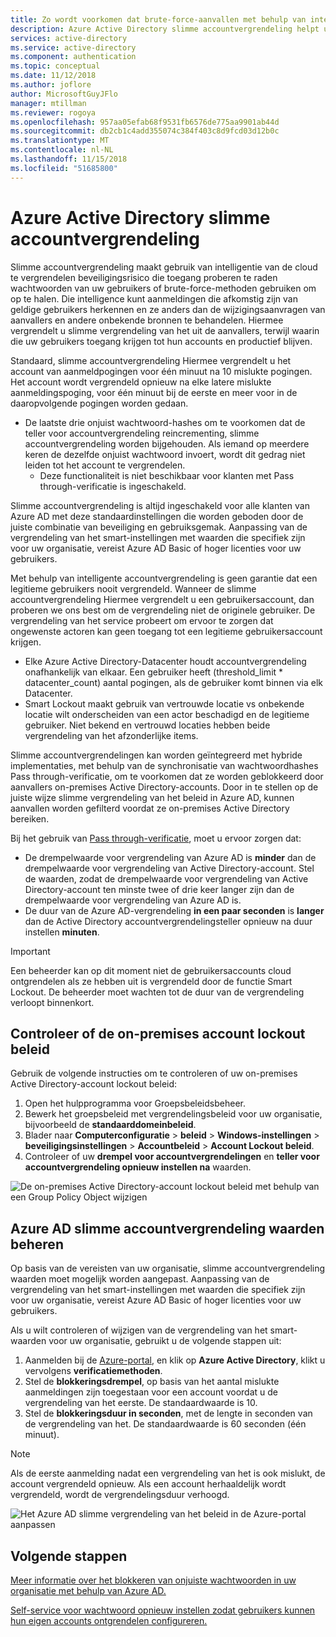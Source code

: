 ```yaml
---
title: Zo wordt voorkomen dat brute-force-aanvallen met behulp van intelligente vergrendeling van het Azure AD
description: Azure Active Directory slimme accountvergrendeling helpt uw organisatie beschermen tegen beveiligingsaanvallen raden wachtwoorden
services: active-directory
ms.service: active-directory
ms.component: authentication
ms.topic: conceptual
ms.date: 11/12/2018
ms.author: joflore
author: MicrosoftGuyJFlo
manager: mtillman
ms.reviewer: rogoya
ms.openlocfilehash: 957aa05efab68f9531fb6576de775aa9901ab44d
ms.sourcegitcommit: db2cb1c4add355074c384f403c8d9fcd03d12b0c
ms.translationtype: MT
ms.contentlocale: nl-NL
ms.lasthandoff: 11/15/2018
ms.locfileid: "51685800"
---
```

# <a name="azure-active-directory-smart-lockout"></a>Azure Active Directory slimme accountvergrendeling

Slimme accountvergrendeling maakt gebruik van intelligentie van de cloud te vergrendelen beveiligingsrisico die toegang proberen te raden wachtwoorden van uw gebruikers of brute-force-methoden gebruiken om op te halen. Die intelligence kunt aanmeldingen die afkomstig zijn van geldige gebruikers herkennen en ze anders dan de wijzigingsaanvragen van aanvallers en andere onbekende bronnen te behandelen. Hiermee vergrendelt u slimme vergrendeling van het uit de aanvallers, terwijl waarin die uw gebruikers toegang krijgen tot hun accounts en productief blijven.

Standaard, slimme accountvergrendeling Hiermee vergrendelt u het account van aanmeldpogingen voor één minuut na 10 mislukte pogingen. Het account wordt vergrendeld opnieuw na elke latere mislukte aanmeldingspoging, voor één minuut bij de eerste en meer voor in de daaropvolgende pogingen worden gedaan.

* De laatste drie onjuist wachtwoord-hashes om te voorkomen dat de teller voor accountvergrendeling reincrementing, slimme accountvergrendeling worden bijgehouden. Als iemand op meerdere keren de dezelfde onjuist wachtwoord invoert, wordt dit gedrag niet leiden tot het account te vergrendelen.
   * Deze functionaliteit is niet beschikbaar voor klanten met Pass through-verificatie is ingeschakeld.

Slimme accountvergrendeling is altijd ingeschakeld voor alle klanten van Azure AD met deze standaardinstellingen die worden geboden door de juiste combinatie van beveiliging en gebruiksgemak. Aanpassing van de vergrendeling van het smart-instellingen met waarden die specifiek zijn voor uw organisatie, vereist Azure AD Basic of hoger licenties voor uw gebruikers.

Met behulp van intelligente accountvergrendeling is geen garantie dat een legitieme gebruikers nooit vergrendeld. Wanneer de slimme accountvergrendeling Hiermee vergrendelt u een gebruikersaccount, dan proberen we ons best om de vergrendeling niet de originele gebruiker. De vergrendeling van het service probeert om ervoor te zorgen dat ongewenste actoren kan geen toegang tot een legitieme gebruikersaccount krijgen.  

* Elke Azure Active Directory-Datacenter houdt accountvergrendeling onafhankelijk van elkaar. Een gebruiker heeft (threshold_limit * datacenter_count) aantal pogingen, als de gebruiker komt binnen via elk Datacenter.
* Smart Lockout maakt gebruik van vertrouwde locatie vs onbekende locatie wilt onderscheiden van een actor beschadigd en de legitieme gebruiker. Niet bekend en vertrouwd locaties hebben beide vergrendeling van het afzonderlijke items.

Slimme accountvergrendelingen kan worden geïntegreerd met hybride implementaties, met behulp van de synchronisatie van wachtwoordhashes Pass through-verificatie, om te voorkomen dat ze worden geblokkeerd door aanvallers on-premises Active Directory-accounts. Door in te stellen op de juiste wijze slimme vergrendeling van het beleid in Azure AD, kunnen aanvallen worden gefilterd voordat ze on-premises Active Directory bereiken.

Bij het gebruik van [Pass through-verificatie](../hybrid/how-to-connect-pta.md), moet u ervoor zorgen dat:

   * De drempelwaarde voor vergrendeling van Azure AD is **minder** dan de drempelwaarde voor vergrendeling van Active Directory-account. Stel de waarden, zodat de drempelwaarde voor vergrendeling van Active Directory-account ten minste twee of drie keer langer zijn dan de drempelwaarde voor vergrendeling van Azure AD is. 
   * De duur van de Azure AD-vergrendeling **in een paar seconden** is **langer** dan de Active Directory accountvergrendelingsteller opnieuw na duur instellen **minuten**.

> [!IMPORTANT]
> Een beheerder kan op dit moment niet de gebruikersaccounts cloud ontgrendelen als ze hebben uit is vergrendeld door de functie Smart Lockout. De beheerder moet wachten tot de duur van de vergrendeling verloopt binnenkort.

## <a name="verify-on-premises-account-lockout-policy"></a>Controleer of de on-premises account lockout beleid

Gebruik de volgende instructies om te controleren of uw on-premises Active Directory-account lockout beleid:

1. Open het hulpprogramma voor Groepsbeleidsbeheer.
2. Bewerk het groepsbeleid met vergrendelingsbeleid voor uw organisatie, bijvoorbeeld de **standaarddomeinbeleid**.
3. Blader naar **Computerconfiguratie** > **beleid** > **Windows-instellingen** > **beveiligingsinstellingen**   >  **Accountbeleid** > **Account Lockout beleid**.
4. Controleer of uw **drempel voor accountvergrendelingen** en **teller voor accountvergrendeling opnieuw instellen na** waarden.

![De on-premises Active Directory-account lockout beleid met behulp van een Group Policy Object wijzigen](./media/howto-password-smart-lockout/active-directory-on-premises-account-lockout-policy.png)

## <a name="manage-azure-ad-smart-lockout-values"></a>Azure AD slimme accountvergrendeling waarden beheren

Op basis van de vereisten van uw organisatie, slimme accountvergrendeling waarden moet mogelijk worden aangepast. Aanpassing van de vergrendeling van het smart-instellingen met waarden die specifiek zijn voor uw organisatie, vereist Azure AD Basic of hoger licenties voor uw gebruikers.

Als u wilt controleren of wijzigen van de vergrendeling van het smart-waarden voor uw organisatie, gebruikt u de volgende stappen uit:

1. Aanmelden bij de [Azure-portal](https://portal.azure.com), en klik op **Azure Active Directory**, klikt u vervolgens **verificatiemethoden**.
1. Stel de **blokkeringsdrempel**, op basis van het aantal mislukte aanmeldingen zijn toegestaan voor een account voordat u de vergrendeling van het eerste. De standaardwaarde is 10.
1. Stel de **blokkeringsduur in seconden**, met de lengte in seconden van de vergrendeling van het. De standaardwaarde is 60 seconden (één minuut).

> [!NOTE]
> Als de eerste aanmelding nadat een vergrendeling van het is ook mislukt, de account vergrendeld opnieuw. Als een account herhaaldelijk wordt vergrendeld, wordt de vergrendelingsduur verhoogd.

![Het Azure AD slimme vergrendeling van het beleid in de Azure-portal aanpassen](./media/howto-password-smart-lockout/azure-active-directory-custom-smart-lockout-policy.png)
## <a name="next-steps"></a>Volgende stappen

[Meer informatie over het blokkeren van onjuiste wachtwoorden in uw organisatie met behulp van Azure AD.](howto-password-ban-bad.md)

[Self-service voor wachtwoord opnieuw instellen zodat gebruikers kunnen hun eigen accounts ontgrendelen configureren.](quickstart-sspr.md)